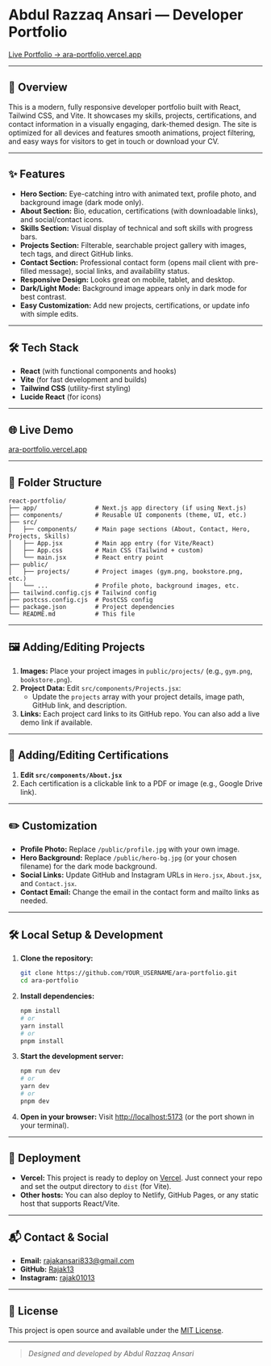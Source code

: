 # Abdul Razzaq Ansari — Developer Portfolio

[Live Portfolio → ara-portfolio.vercel.app](https://ara-portfolio.vercel.app)

---

## 🚀 Overview
This is a modern, fully responsive developer portfolio built with React, Tailwind CSS, and Vite. It showcases my skills, projects, certifications, and contact information in a visually engaging, dark-themed design. The site is optimized for all devices and features smooth animations, project filtering, and easy ways for visitors to get in touch or download your CV.

---

## ✨ Features
- **Hero Section:** Eye-catching intro with animated text, profile photo, and background image (dark mode only).
- **About Section:** Bio, education, certifications (with downloadable links), and social/contact icons.
- **Skills Section:** Visual display of technical and soft skills with progress bars.
- **Projects Section:** Filterable, searchable project gallery with images, tech tags, and direct GitHub links.
- **Contact Section:** Professional contact form (opens mail client with pre-filled message), social links, and availability status.
- **Responsive Design:** Looks great on mobile, tablet, and desktop.
- **Dark/Light Mode:** Background image appears only in dark mode for best contrast.
- **Easy Customization:** Add new projects, certifications, or update info with simple edits.

---

## 🛠️ Tech Stack
- **React** (with functional components and hooks)
- **Vite** (for fast development and builds)
- **Tailwind CSS** (utility-first styling)
- **Lucide React** (for icons)

---

## 🌐 Live Demo
[ara-portfolio.vercel.app](https://ara-portfolio.vercel.app)

---

## 📁 Folder Structure
```
react-portfolio/
├── app/                # Next.js app directory (if using Next.js)
├── components/         # Reusable UI components (theme, UI, etc.)
├── src/
│   ├── components/     # Main page sections (About, Contact, Hero, Projects, Skills)
│   ├── App.jsx         # Main app entry (for Vite/React)
│   ├── App.css         # Main CSS (Tailwind + custom)
│   └── main.jsx        # React entry point
├── public/
│   ├── projects/       # Project images (gym.png, bookstore.png, etc.)
│   └── ...             # Profile photo, background images, etc.
├── tailwind.config.cjs # Tailwind config
├── postcss.config.cjs  # PostCSS config
├── package.json        # Project dependencies
└── README.md           # This file
```

---

## 🖼️ Adding/Editing Projects
1. **Images:** Place your project images in `public/projects/` (e.g., `gym.png`, `bookstore.png`).
2. **Project Data:** Edit `src/components/Projects.jsx`:
   - Update the `projects` array with your project details, image path, GitHub link, and description.
3. **Links:** Each project card links to its GitHub repo. You can also add a live demo link if available.

---

## 📜 Adding/Editing Certifications
1. **Edit `src/components/About.jsx`**
2. Each certification is a clickable link to a PDF or image (e.g., Google Drive link).

---

## ✏️ Customization
- **Profile Photo:** Replace `/public/profile.jpg` with your own image.
- **Hero Background:** Replace `/public/hero-bg.jpg` (or your chosen filename) for the dark mode background.
- **Social Links:** Update GitHub and Instagram URLs in `Hero.jsx`, `About.jsx`, and `Contact.jsx`.
- **Contact Email:** Change the email in the contact form and mailto links as needed.

---

## 🛠️ Local Setup & Development
1. **Clone the repository:**
   ```bash
   git clone https://github.com/YOUR_USERNAME/ara-portfolio.git
   cd ara-portfolio
   ```
2. **Install dependencies:**
   ```bash
   npm install
   # or
   yarn install
   # or
   pnpm install
   ```
3. **Start the development server:**
   ```bash
   npm run dev
   # or
   yarn dev
   # or
   pnpm dev
   ```
4. **Open in your browser:**
   Visit [http://localhost:5173](http://localhost:5173) (or the port shown in your terminal).

---

## 📝 Deployment
- **Vercel:** This project is ready to deploy on [Vercel](https://vercel.com/). Just connect your repo and set the output directory to `dist` (for Vite).
- **Other hosts:** You can also deploy to Netlify, GitHub Pages, or any static host that supports React/Vite.

---

## 📬 Contact & Social
- **Email:** [rajakansari833@gmail.com](mailto:rajakansari833@gmail.com)
- **GitHub:** [Rajak13](https://github.com/Rajak13)
- **Instagram:** [rajak01013](https://www.instagram.com/rajak01013/)

---

## 📄 License
This project is open source and available under the [MIT License](LICENSE).

---

> _Designed and developed by Abdul Razzaq Ansari_ 